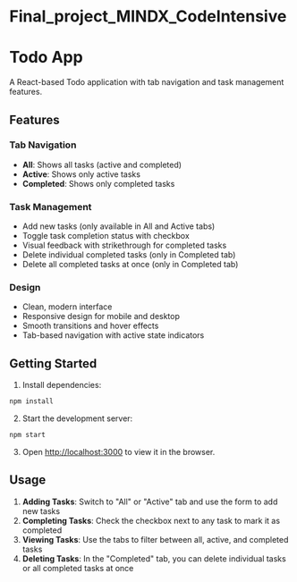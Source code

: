 
# Final_project_MINDX_CodeIntensive

# Todo App

A React-based Todo application with tab navigation and task management features.

## Features

### Tab Navigation
- **All**: Shows all tasks (active and completed)
- **Active**: Shows only active tasks
- **Completed**: Shows only completed tasks

### Task Management
- Add new tasks (only available in All and Active tabs)
- Toggle task completion status with checkbox
- Visual feedback with strikethrough for completed tasks
- Delete individual completed tasks (only in Completed tab)
- Delete all completed tasks at once (only in Completed tab)

### Design
- Clean, modern interface
- Responsive design for mobile and desktop
- Smooth transitions and hover effects
- Tab-based navigation with active state indicators

## Getting Started

1. Install dependencies:
```bash
npm install
```

2. Start the development server:
```bash
npm start
```

3. Open [http://localhost:3000](http://localhost:3000) to view it in the browser.

## Usage

1. **Adding Tasks**: Switch to "All" or "Active" tab and use the form to add new tasks
2. **Completing Tasks**: Check the checkbox next to any task to mark it as completed
3. **Viewing Tasks**: Use the tabs to filter between all, active, and completed tasks
4. **Deleting Tasks**: In the "Completed" tab, you can delete individual tasks or all completed tasks at once

